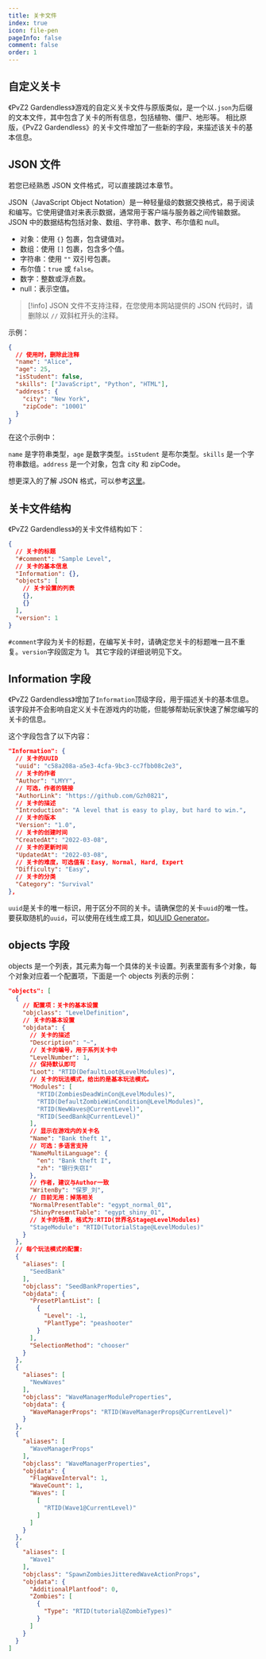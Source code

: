 ```yaml
---
title: 关卡文件
index: true
icon: file-pen
pageInfo: false
comment: false
order: 1
---
```


## 自定义关卡

《PvZ2 Gardendless》游戏的自定义关卡文件与原版类似，是一个以`.json`为后缀的文本文件，其中包含了关卡的所有信息，包括植物、僵尸、地形等。
相比原版，《PvZ2 Gardendless》的关卡文件增加了一些新的字段，来描述该关卡的基本信息。

## JSON 文件

若您已经熟悉 JSON 文件格式，可以直接跳过本章节。

JSON（JavaScript Object Notation）是一种轻量级的数据交换格式，易于阅读和编写。它使用键值对来表示数据，通常用于客户端与服务器之间传输数据。JSON 中的数据结构包括对象、数组、字符串、数字、布尔值和 null。

- 对象：使用 `{}` 包裹，包含键值对。
- 数组：使用 `[]` 包裹，包含多个值。
- 字符串：使用 `""` 双引号包裹。
- 布尔值：`true` 或 `false`。
- 数字：整数或浮点数。
- null：表示空值。

> [!info]
> JSON 文件不支持注释，在您使用本网站提供的 JSON 代码时，请删除以 `//` 双斜杠开头的注释。

示例：

```json
{
  // 使用时，删除此注释
  "name": "Alice",
  "age": 25,
  "isStudent": false,
  "skills": ["JavaScript", "Python", "HTML"],
  "address": {
    "city": "New York",
    "zipCode": "10001"
  }
}
```

在这个示例中：

`name` 是字符串类型，`age` 是数字类型。`isStudent` 是布尔类型。`skills` 是一个字符串数组。`address` 是一个对象，包含 city 和 zipCode。

想更深入的了解 JSON 格式，可以参考[这里](https://www.json.org/json-zh.html)。

## 关卡文件结构

《PvZ2 Gardendless》的关卡文件结构如下：

```json
{
  // 关卡的标题
  "#comment": "Sample Level",
  // 关卡的基本信息
  "Information": {},
  "objects": [
    // 关卡设置的列表
    {},
    {}
  ],
  "version": 1
}
```

`#comment`字段为关卡的标题，在编写关卡时，请确定您关卡的标题唯一且不重复。`version`字段固定为 1。
其它字段的详细说明见下文。

## Information 字段

《PvZ2 Gardendless》增加了`Information`顶级字段，用于描述关卡的基本信息。
该字段并不会影响自定义关卡在游戏内的功能，但能够帮助玩家快速了解您编写的关卡的信息。

这个字段包含了以下内容：

```json
"Information": {
  // 关卡的UUID
  "uuid": "c58a208a-a5e3-4cfa-9bc3-cc7fbb08c2e3",
  // 关卡的作者
  "Author": "LMYY",
  // 可选，作者的链接
  "AuthorLink": "https://github.com/Gzh0821",
  // 关卡的描述
  "Introduction": "A level that is easy to play, but hard to win.",
  // 关卡的版本
  "Version": "1.0",
  // 关卡的创建时间
  "CreatedAt": "2022-03-08",
  // 关卡的更新时间
  "UpdatedAt": "2022-03-08",
  // 关卡的难度，可选值有：Easy, Normal, Hard, Expert
  "Difficulty": "Easy",
  // 关卡的分类
  "Category": "Survival"
},
```

`uuid`是关卡的唯一标识，用于区分不同的关卡。请确保您的关卡`uuid`的唯一性。
要获取随机的`uuid`，可以使用在线生成工具，如[UUID Generator](https://www.uuidgenerator.net/)。

## objects 字段

objects 是一个列表，其元素为每一个具体的关卡设置。列表里面有多个对象，每个对象对应着一个配置项，下面是一个 objects 列表的示例：

```json
"objects": [
  {
    // 配置项：关卡的基本设置
    "objclass": "LevelDefinition",
    // 关卡的基本设置
    "objdata": {
      // 关卡的描述
      "Description": "~",
      // 关卡的编号，用于系列关卡中
      "LevelNumber": 1,
      // 保持默认即可
      "Loot": "RTID(DefaultLoot@LevelModules)",
      // 关卡的玩法模式，给出的是基本玩法模式。
      "Modules": [
        "RTID(ZombiesDeadWinCon@LevelModules)",
        "RTID(DefaultZombieWinCondition@LevelModules)",
        "RTID(NewWaves@CurrentLevel)",
        "RTID(SeedBank@CurrentLevel)"
      ],
      // 显示在游戏内的关卡名
      "Name": "Bank theft 1",
      // 可选：多语言支持
      "NameMultiLanguage": {
        "en": "Bank theft I",
        "zh": "银行失窃I"
      },
      // 作者，建议与Author一致
      "WritenBy": "保罗_刘",
      // 目前无用：掉落相关
      "NormalPresentTable": "egypt_normal_01",
      "ShinyPresentTable": "egypt_shiny_01",
      // 关卡的场景，格式为:RTID(世界名Stage@LevelModules)
      "StageModule": "RTID(TutorialStage@LevelModules)"
    }
  },
  // 每个玩法模式的配置:
  {
    "aliases": [
      "SeedBank"
    ],
    "objclass": "SeedBankProperties",
    "objdata": {
      "PresetPlantList": [
        {
          "Level": -1,
          "PlantType": "peashooter"
        }
      ],
      "SelectionMethod": "chooser"
    }
  },
  {
    "aliases": [
      "NewWaves"
    ],
    "objclass": "WaveManagerModuleProperties",
    "objdata": {
      "WaveManagerProps": "RTID(WaveManagerProps@CurrentLevel)"
    }
  },
  {
    "aliases": [
      "WaveManagerProps"
    ],
    "objclass": "WaveManagerProperties",
    "objdata": {
      "FlagWaveInterval": 1,
      "WaveCount": 1,
      "Waves": [
        [
          "RTID(Wave1@CurrentLevel)"
        ]
      ]
    }
  },
  {
    "aliases": [
      "Wave1"
    ],
    "objclass": "SpawnZombiesJitteredWaveActionProps",
    "objdata": {
      "AdditionalPlantfood": 0,
      "Zombies": [
        {
          "Type": "RTID(tutorial@ZombieTypes)"
        }
      ]
    }
  }
]
```

